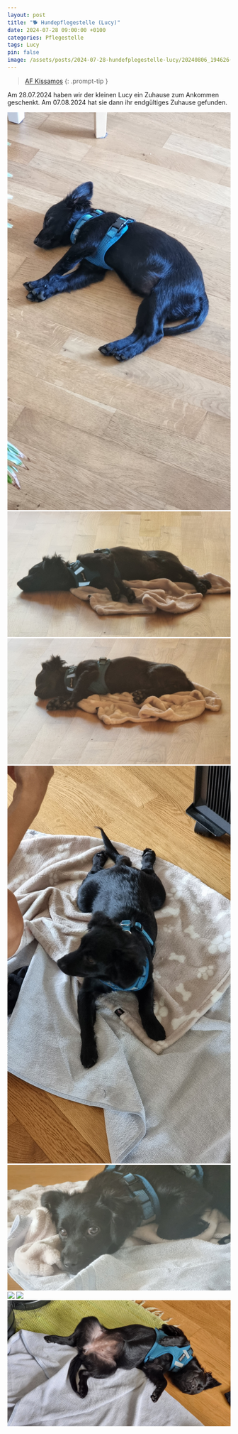 ```yaml
---
layout: post
title: "🐕 Hundepflegestelle (Lucy)"
date: 2024-07-28 09:00:00 +0100
categories: Pflegestelle
tags: Lucy
pin: false
image: /assets/posts/2024-07-28-hundefplegestelle-lucy/20240806_194626(0).jpg
---
```


> [AF Kissamos](/posts/af-kissamos)
{: .prompt-tip }


Am 28.07.2024 haben wir der kleinen Lucy ein Zuhause zum Ankommen geschenkt. Am 07.08.2024 hat sie dann ihr endgültiges Zuhause gefunden.

![](/assets/posts/2024-07-28-hundefplegestelle-lucy/20240729_154448.jpg)
![](/assets/posts/2024-07-28-hundefplegestelle-lucy/20240729_200150.jpg)
![](/assets/posts/2024-07-28-hundefplegestelle-lucy/20240729_201027.jpg)
![](/assets/posts/2024-07-28-hundefplegestelle-lucy/20240804_153026.jpg)
![](/assets/posts/2024-07-28-hundefplegestelle-lucy/20240804_163714.jpg)
![](/assets/posts/2024-07-28-hundefplegestelle-lucy/20240806_194626(0).jpg)
![](/assets/posts/2024-07-28-hundefplegestelle-lucy/20240807_061729.jpg)
![](/assets/posts/2024-07-28-hundefplegestelle-lucy/20240807_124746.jpg)